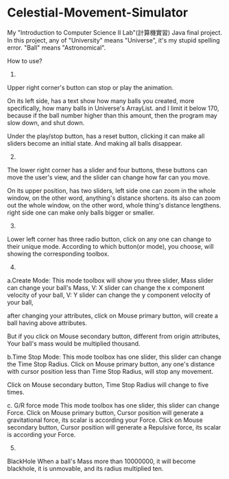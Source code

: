 # Celestial-Movement-Simulator
My "Introduction to Computer Science Ⅱ Lab"(計算機實習) Java final project.
In this project, any of "University" means "Universe", it's my stupid spelling error.
"Ball" means "Astronomical".

How to use?

1.
Upper right corner's button can stop or play the animation.

On its left side, has a text show how many balls you created,
more specifically, how many balls in Universe's ArrayList.
and I limit it below 170, because if the ball number higher than this amount, 
then the program may slow down, and shut down.

Under the play/stop button, has a reset button, 
clicking it can make all sliders become an initial state.
And making all balls disappear.

2.
The lower right corner has a slider and four buttons,
these buttons can move the user's view,
and the slider can change how far can you move.

On its upper position, has two sliders, 
left side one can zoom in the whole window, on the other word, anything's distance shortens.
its also can zoom out the whole window, on the other word, whole thing's distance lengthens.
right side one can make only balls bigger or smaller.

3.
Lower left corner has three radio button, click on any one can change to their unique mode.
According to which button(or mode), you choose, will showing the corresponding toolbox.

4.
a.Create Mode:
This mode toolbox will show you three slider, Mass slider can change your ball's Mass,
V: X slider can change the x component velocity of your ball,
V: Y slider can change the y component velocity of your ball,

after changing your attributes, 
click on Mouse primary button, will create a ball having above attributes.

But if you click on Mouse secondary button, different from origin attributes,
Your ball's mass would be multiplied thousand.

b.Time Stop Mode:
This mode toolbox has one slider, this slider can change the Time Stop Radius.
Click on Mouse primary button,
any one's distance with cursor position less than Time Stop Radius,
will stop any movement.

Click on Mouse secondary button, Time Stop Radius will change to five times.

c. G/R force mode
This mode toolbox has one slider, this slider can change Force.
Click on Mouse primary button,
Cursor position will generate a gravitational force, its scalar is according your Force.
Click on Mouse secondary button,
Cursor position will generate a Repulsive force, its scalar is according your Force.

5.
BlackHole
When a ball's Mass more than 10000000, it will become blackhole, it is unmovable, and its radius multiplied ten. 
